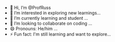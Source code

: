 - 👋 Hi, I’m @ProfRuss
- 👀 I’m interested in exploring new learnings...
- 🌱 I’m currently learning and student ...
- 💞️ I’m looking to collaborate on coding ...
- 😄 Pronouns: He/him ...
- ⚡ Fun fact: I'm still learning and want to explore...

<!---
ProfRuss/ProfRuss is a ✨ special ✨ repository because its `README.md` (this file) appears on your GitHub profile.
You can click the Preview link to take a look at your changes.
--->
